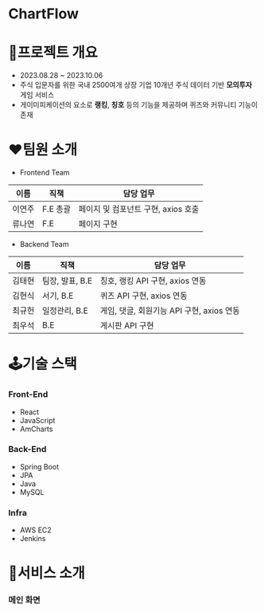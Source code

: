 # ChartFlow

# 💌프로젝트 개요

* 2023.08.28 ~ 2023.10.06
* 주식 입문자를 위한 국내 2500여개 상장 기업 10개년 주식 데이터 기반 **모의투자** 게임 서비스
* 게이미피케이션의 요소로 **랭킹**, **칭호** 등의 기능을 제공하며 퀴즈와 커뮤니티 기능이 존재

# ❤️팀원 소개

- Frontend Team

| 이름   | 직책 | 담당 업무 |
| ------ | ---- | --------- |
| 이연주 |  F.E 총괄 | 페이지 및 컴포넌트 구현, axios 호출 |
| 류나연 |  F.E  | 페이지 구현 |

- Backend Team

| 이름   | 직책 | 담당 업무 |
| ------ | ---- | --------- |
| 김태현 | 팀장, 발표, B.E | 칭호, 랭킹 API 구현, axios 연동 |
| 김현식 | 서기, B.E | 퀴즈 API 구현, axios 연동 |
| 최규헌 | 일정관리, B.E | 게임, 댓글, 회원기능 API 구현, axios 연동 |
| 최우석 | B.E | 게시판 API 구현 |


# 🕹️기술 스택

### Front-End
* React
* JavaScript
* AmCharts

### Back-End
* Spring Boot
* JPA
* Java
* MySQL

### Infra
* AWS EC2
* Jenkins

# 🔎서비스 소개

### 메인 화면


